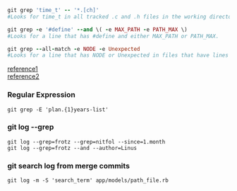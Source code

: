 ```ruby
git grep 'time_t' -- '*.[ch]'
#Looks for time_t in all tracked .c and .h files in the working directory and its subdirectories.

git grep -e '#define' --and \( -e MAX_PATH -e PATH_MAX \)
#Looks for a line that has #define and either MAX_PATH or PATH_MAX.

git grep --all-match -e NODE -e Unexpected
#Looks for a line that has NODE or Unexpected in files that have lines that match both.
```

[reference1](http://travisjeffery.com/b/2012/02/search-a-git-repo-like-a-ninja/)<br/>
[reference2](https://www.kernel.org/pub/software/scm/git/docs/git-grep.html)


### Regular Expression


```
git grep -E 'plan.{1}years-list' 
```

### git log --grep 

```
git log --grep=frotz --grep=nitfol --since=1.month
git log --grep=frotz --and --author=Linus
```

### git search log from merge commits

```
git log -m -S 'search_term' app/models/path_file.rb
```
